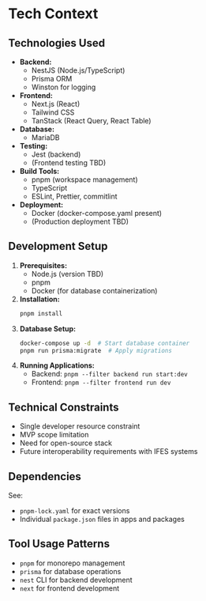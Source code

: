 # Tech Context
## Technologies Used
- **Backend:** 
  - NestJS (Node.js/TypeScript)
  - Prisma ORM
  - Winston for logging
- **Frontend:**
  - Next.js (React)
  - Tailwind CSS
  - TanStack (React Query, React Table)
- **Database:**
  - MariaDB
- **Testing:** 
  - Jest (backend)
  - (Frontend testing TBD)
- **Build Tools:**
  - pnpm (workspace management)
  - TypeScript
  - ESLint, Prettier, commitlint
- **Deployment:**
  - Docker (docker-compose.yaml present)
  - (Production deployment TBD)

## Development Setup
1. **Prerequisites:**
   - Node.js (version TBD)
   - pnpm
   - Docker (for database containerization)
2. **Installation:**
   ```bash
   pnpm install
   ```
3. **Database Setup:**
   ```bash
   docker-compose up -d  # Start database container
   pnpm run prisma:migrate  # Apply migrations
   ```
4. **Running Applications:**
   - Backend: `pnpm --filter backend run start:dev`
   - Frontend: `pnpm --filter frontend run dev`

## Technical Constraints
- Single developer resource constraint
- MVP scope limitation
- Need for open-source stack
- Future interoperability requirements with IFES systems

## Dependencies
See:
- `pnpm-lock.yaml` for exact versions
- Individual `package.json` files in apps and packages

## Tool Usage Patterns
- `pnpm` for monorepo management
- `prisma` for database operations
- `nest` CLI for backend development
- `next` for frontend development
